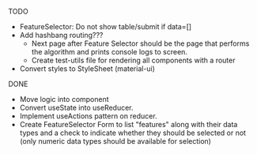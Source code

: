 TODO

- FeatureSelector: Do not show table/submit if data=[]
- Add hashbang routing???
    - Next page after Feature Selector should be the page that performs the
    algorithm and prints console logs to screen.
    - Create test-utils file for rendering all components with a router
- Convert styles to StyleSheet (material-ui)

DONE

- Move logic into component 
- Convert useState into useReducer.
- Implement useActions pattern on reducer.
- Create FeatureSelector Form to list "features" along with their
    data types and a check to indicate whether they should be selected
    or not (only numeric data types should be available for selection)
